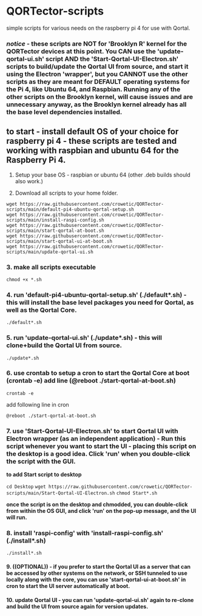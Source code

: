 # QORTector-scripts

simple scripts for various needs on the raspberry pi 4 for use with Qortal.

### *notice* - these scripts are NOT for 'Brooklyn R' kernel for the QORTector devices at this point. You CAN use the 'update-qortal-ui.sh' script AND the 'Start-Qortal-UI-Electron.sh' scripts to build/update the Qortal UI from source, and start it using the Electron 'wrapper', but you CANNOT use the other scripts as they are meant for DEFAULT operating systems for the Pi 4, like Ubuntu 64, and Raspbian. Running any of the other scripts on the Brooklyn kernel, will cause issues and are unnecessary anyway, as the Brooklyn kernel already has all the base level dependencies installed.

## to start - install default OS of your choice for raspberry pi 4 - these scripts are tested and working with raspbian and ubuntu 64 for the Raspberry Pi 4.

1. Setup your base OS - raspbian or ubuntu 64 (other .deb builds should also work.)

2. Download all scripts to your home folder.

```wget https://raw.githubusercontent.com/crowetic/QORTector-scripts/main/Start-Qortal-UI-Electron.sh
wget https://raw.githubusercontent.com/crowetic/QORTector-scripts/main/default-pi4-ubuntu-qortal-setup.sh
wget https://raw.githubusercontent.com/crowetic/QORTector-scripts/main/install-raspi-config.sh
wget https://raw.githubusercontent.com/crowetic/QORTector-scripts/main/start-qortal-at-boot.sh
wget https://raw.githubusercontent.com/crowetic/QORTector-scripts/main/start-qortal-ui-at-boot.sh
wget https://raw.githubusercontent.com/crowetic/QORTector-scripts/main/update-qortal-ui.sh
```

### 3. make all scripts executable

```chmod +x *.sh```

### 4. run 'default-pi4-ubuntu-qortal-setup.sh' (./default*.sh) - this will install the base level packages you need for Qortal, as well as the Qortal Core.

```./default*.sh```

### 5. run 'update-qortal-ui.sh' (./update*.sh) - this will clone+build the Qortal UI from source.

```./update*.sh```

### 6. use crontab to setup a cron to start the Qortal Core at boot (crontab -e) add line (@reboot ./start-qortal-at-boot.sh)

```crontab -e```

add following line in cron

```@reboot ./start-qortal-at-boot.sh```

### 7. use 'Start-Qortal-UI-Electron.sh' to start Qortal UI with Electron wrapper (as an independent application) - Run this script whenever you want to start the UI - placing this script on the desktop is a good idea. Click 'run' when you double-click the script with the GUI.

**to add Start script to desktop**

```cd Desktop```
```wget https://raw.githubusercontent.com/crowetic/QORTector-scripts/main/Start-Qortal-UI-Electron.sh```
```chmod Start*.sh```

**once the script is on the desktop and chmodded, you can double-click from within the OS GUI, and click 'run' on the pop-up message, and the UI will run.**

### 8. install 'raspi-config' with 'install-raspi-config.sh' (./install*.sh)

```./install*.sh```

#### 9. ((OPTIONAL)) - if you prefer to start the Qortal UI as a server that can be accessed by other systems on the network, or SSH tunneled to use locally along with the core, you can use 'start-qortal-ui-at-boot.sh' in cron to start the UI server automatically at boot.

#### 10. update Qortal UI - you can run 'update-qortal-ui.sh' again to re-clone and build the UI from source again for version updates.
